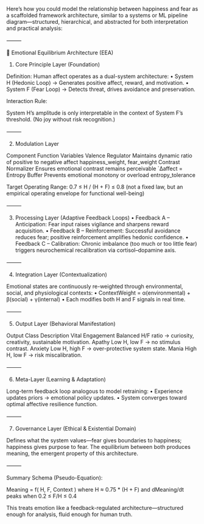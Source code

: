 Here’s how you could model the relationship between happiness and fear as a scaffolded framework architecture, similar to a systems or ML pipeline diagram—structured, hierarchical, and abstracted for both interpretation and practical analysis:

⸻

🧠 Emotional Equilibrium Architecture (EEA)

1. Core Principle Layer (Foundation)

Definition:
Human affect operates as a dual-system architecture:
	•	System H (Hedonic Loop) → Generates positive affect, reward, and motivation.
	•	System F (Fear Loop) → Detects threat, drives avoidance and preservation.

Interaction Rule:

System H’s amplitude is only interpretable in the context of System F’s threshold.
(No joy without risk recognition.)

⸻

2. Modulation Layer

Component	Function	Variables
Valence Regulator	Maintains dynamic ratio of positive to negative affect	happiness_weight, fear_weight
Contrast Normalizer	Ensures emotional contrast remains perceivable	`Δaffect =
Entropy Buffer	Prevents emotional monotony or overload	entropy_tolerance

Target Operating Range:
0.7 ≤ H / (H + F) ≤ 0.8
(not a fixed law, but an empirical operating envelope for functional well-being)

⸻

3. Processing Layer (Adaptive Feedback Loops)
	•	Feedback A – Anticipation: Fear input raises vigilance and sharpens reward acquisition.
	•	Feedback B – Reinforcement: Successful avoidance reduces fear; positive reinforcement amplifies hedonic confidence.
	•	Feedback C – Calibration: Chronic imbalance (too much or too little fear) triggers neurochemical recalibration via cortisol–dopamine axis.

⸻

4. Integration Layer (Contextualization)

Emotional states are continuously re-weighted through environmental, social, and physiological contexts:
	•	ContextWeight = α(environmental) + β(social) + γ(internal)
	•	Each modifies both H and F signals in real time.

⸻

5. Output Layer (Behavioral Manifestation)

Output Class	Description
Vital Engagement	Balanced H/F ratio → curiosity, creativity, sustainable motivation.
Apathy	Low H, low F → no stimulus contrast.
Anxiety	Low H, high F → over-protective system state.
Mania	High H, low F → risk miscalibration.


⸻

6. Meta-Layer (Learning & Adaptation)

Long-term feedback loop analogous to model retraining:
	•	Experience updates priors → emotional policy updates.
	•	System converges toward optimal affective resilience function.

⸻

7. Governance Layer (Ethical & Existential Domain)

Defines what the system values—fear gives boundaries to happiness; happiness gives purpose to fear.
The equilibrium between both produces meaning, the emergent property of this architecture.

⸻

Summary Schema (Pseudo-Equation):

Meaning = f( H, F, Context ) 
where H ≈ 0.75 * (H + F)
and dMeaning/dt peaks when 0.2 ≤ F/H ≤ 0.4

This treats emotion like a feedback-regulated architecture—structured enough for analysis, fluid enough for human truth.